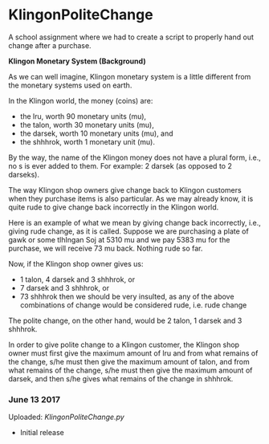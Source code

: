 # KlingonPoliteChange
A school assignment where we had to create a script to properly hand out change after a purchase.

__Klingon Monetary System (Background)__

As we can well imagine, Klingon monetary system is a little different from the monetary systems used on earth.

In the Klingon world, the money (coins) are:
* the lru, worth 90 monetary units (mu),
* the talon, worth 30 monetary units (mu),
* the darsek, worth 10 monetary units (mu), and
* the shhhrok, worth 1 monetary unit (mu).

By the way, the name of the Klingon money does not have a plural form, i.e., no s is ever added to them. For example: 2 darsek (as opposed to 2 darseks).

The way Klingon shop owners give change back to Klingon customers when they purchase items is also particular. As we may already know, it is quite rude to give change back incorrectly in the Klingon world.

Here is an example of what we mean by giving change back incorrectly, i.e., giving rude change, as it is called. Suppose we are purchasing a plate of gawk or some tlhIngan Soj at 5310 mu and we pay 5383 mu for the purchase, we will receive 73 mu back. Nothing rude so far.

Now, if the Klingon shop owner gives us:
* 1 talon, 4 darsek and 3 shhhrok, or
* 7 darsek and 3 shhhrok, or
* 73 shhhrok
then we should be very insulted, as any of the above combinations of change would be considered rude, i.e. rude change

The polite change, on the other hand, would be 2 talon, 1 darsek and 3 shhhrok.

In order to give polite change to a Klingon customer, the Klingon shop owner must first give the maximum amount of lru and from what remains of the change, s/he must then give the maximum amount of talon, and from what remains of the change, s/he must then give the maximum amount of darsek, and then s/he gives what remains of the change in shhhrok.

### June 13 2017
Uploaded: *KlingonPoliteChange.py*

* Initial release
